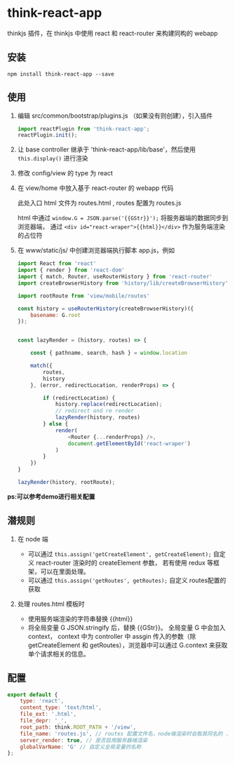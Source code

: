 # think-react-app

thinkjs 插件，在 thinkjs 中使用 react 和 react-router 来构建同构的 webapp

## 安装

`npm install think-react-app --save`

## 使用

1. 编辑 src/common/bootstrap/plugins.js （如果没有则创建），引入插件

	```javascript
	import reactPlugin from 'think-react-app';
	reactPlugin.init();
	```

2. 让 base controller 继承于 'think-react-app/lib/base'，然后使用 `this.display()` 进行渲染

3. 修改 config/view 的 type 为 react

4. 在 view/home 中放入基于 react-router 的 webapp 代码

	此处入口 html 文件为 routes.html , routes 配置为 routes.js

	html 中通过 `window.G = JSON.parse('{{GStr}}');` 将服务器端的数据同步到浏览器端，
	通过 `<div id="react-wraper">{{html}}</div>` 作为服务端渲染的占位符

5. 在 www/static/js/ 中创建浏览器端执行脚本 app.js，例如

	```javascript
	import React from 'react'
	import { render } from 'react-dom'
	import { match, Router, useRouterHistory } from 'react-router'
	import createBrowserHistory from 'history/lib/createBrowserHistory'

	import rootRoute from 'view/mobile/routes'

	const history = useRouterHistory(createBrowserHistory)({
		basename: G.root
	});


	const lazyRender = (history, routes) => {

		const { pathname, search, hash } = window.location

		match({
			routes,
			history
		}, (error, redirectLocation, renderProps) => {

			if (redirectLocation) {
				history.replace(redirectLocation);
				// redirect and re render
				lazyRender(history, routes)
			} else {
				render(
					<Router {...renderProps} />,
					document.getElementById('react-wraper')
				)
			}
		})
	}

	lazyRender(history, rootRoute);

	```

**ps:可以参考demo进行相关配置**

## 潜规则

1. 在 node 端

	- 可以通过 `this.assign('getCreateElement', getCreateElement);` 自定义 react-router 渲染时的 createElement 参数，
	若有使用 redux 等框架，可以在里面处理。
	- 可以通过 `this.assign('getRoutes', getRoutes);` 自定义 routes配置的获取

2. 处理 routes.html 模板时

	- 使用服务端渲染的字符串替换 {{html}}
	- 将全局变量 G JSON.stringify 后，替换 {{GStr}}。
	全局变量 G 中会加入 context， context 中为 controller 中 assgin 传入的参数（除 getCreateElement 和 getRoutes），浏览器中可以通过 G.context 来获取单个请求相关的信息。

## 配置

```javascript
export default {
	type: 'react',
	content_type: 'text/html',
	file_ext: '.html',
	file_depr: '_',
	root_path: think.ROOT_PATH + '/view',
	file_name: 'routes.js', // routes 配置文件名，node端渲染时会取其同名的 .html 文件进行渲染
	server_render: true, // 是否启用服务器端渲染
	globalVarName: 'G' // 自定义全局变量的名称
};
```
